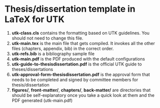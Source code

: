 # Thesis/dissertation template in LaTeX for UTK

1. **utk-class.cls** contains the formatting based on UTK guidelines.
    You should not need to change this file.
1. **utk-main.tex** is the main file that gets compiled.
   It invokes all the other files (chapters, appendix, bib) in the correct order.
1. **utk-refs.bib** is a bibliography sample file
1. **utk-main.pdf** is the PDF produced with the default configurations
1. **utk-guide-to-thesisdissertation.pdf** is the official UTK guide to
   theses/dissertations
1. **utk-approval-form-thesisdissertation.pdf** is the approval form that needs
   to be completed and signed by committee members for thesis/dissertation
1. **figures/**, **front-matter/**, **chapters/**, **back-matter/**
   are directories that should be self-explanatory once you take a quick look
   at them and the PDF generated (utk-main.pdf)
